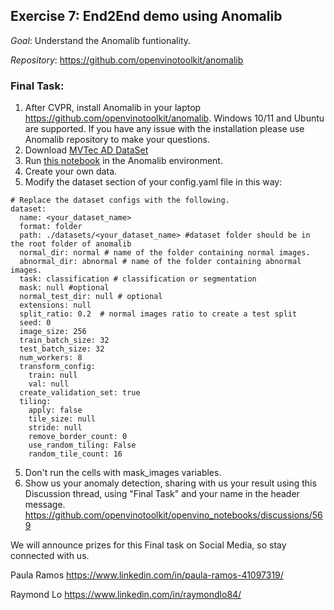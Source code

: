 ## Exercise 7: End2End demo using Anomalib

_Goal_: Understand the Anomalib funtionality. 

_Repository_: https://github.com/openvinotoolkit/anomalib

### Final Task:

1. After CVPR, install Anomalib in your laptop https://github.com/openvinotoolkit/anomalib. Windows 10/11 and Ubuntu are supported. If you have any issue with the installation please use Anomalib repository to make your questions.
2. Download [MVTec AD DataSet](https://www.mvtec.com/company/research/datasets/mvtec-ad)
3. Run [this notebook](https://github.com/openvinotoolkit/anomalib/blob/development/notebooks/001-getting-started/001-getting-started.ipynb) in the Anomalib environment.
4. Create your own data.
5. Modify the dataset section of your config.yaml file in this way:

```
# Replace the dataset configs with the following.
dataset:
  name: <your_dataset_name>
  format: folder
  path: ./datasets/<your_dataset_name> #dataset folder should be in the root folder of anomalib
  normal_dir: normal # name of the folder containing normal images.
  abnormal_dir: abnormal # name of the folder containing abnormal images.
  task: classification # classification or segmentation
  mask: null #optional
  normal_test_dir: null # optional
  extensions: null
  split_ratio: 0.2  # normal images ratio to create a test split
  seed: 0
  image_size: 256
  train_batch_size: 32
  test_batch_size: 32
  num_workers: 8
  transform_config:
    train: null
    val: null
  create_validation_set: true
  tiling:
    apply: false
    tile_size: null
    stride: null
    remove_border_count: 0
    use_random_tiling: False
    random_tile_count: 16

```

5. Don't run the cells with mask_images variables.
6. Show us your anomaly detection, sharing with us your result using this Discussion thread, using "Final Task" and your name in the header message.
https://github.com/openvinotoolkit/openvino_notebooks/discussions/569

We will announce prizes for this Final task on Social Media, so stay connected with us.


Paula Ramos https://www.linkedin.com/in/paula-ramos-41097319/

Raymond Lo https://www.linkedin.com/in/raymondlo84/

